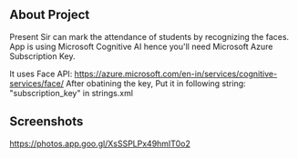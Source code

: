 ## About Project
Present Sir can mark the attendance of students by recognizing the faces.
App is using Microsoft Cognitive AI hence you'll need Microsoft Azure Subscription Key.

It uses Face API: https://azure.microsoft.com/en-in/services/cognitive-services/face/
After obatining the key, Put it in following string: "subscription_key" in strings.xml

## Screenshots
https://photos.app.goo.gl/XsSSPLPx49hmIT0o2
